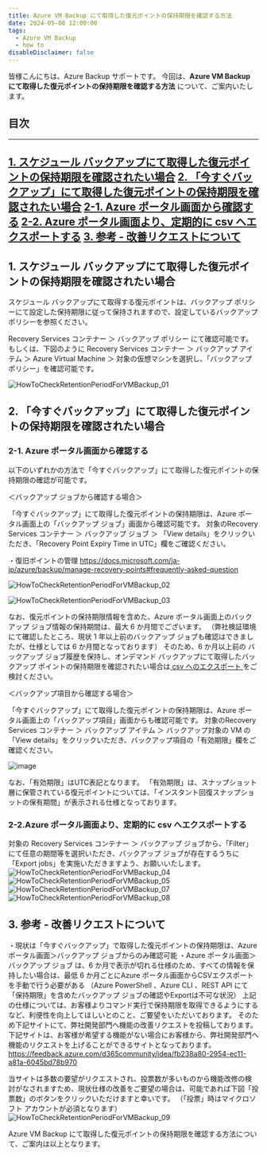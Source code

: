 ```yaml
---
title: Azure VM Backup にて取得した復元ポイントの保持期限を確認する方法
date: 2024-05-08 12:00:00
tags:
  - Azure VM Backup
  - how to
disableDisclaimer: false
---
```


<!-- more -->
皆様こんにちは、Azure Backup サポートです。
今回は、**Azure VM Backup にて取得した復元ポイントの保持期限を確認する方法** について、ご案内いたします。


## 目次
-----------------------------------------------------------
[1. スケジュール バックアップにて取得した復元ポイントの保持期限を確認されたい場合](#1)
[2. 「今すぐバックアップ」にて取得した復元ポイントの保持期限を確認されたい場合](#2)
 [ 2-1. Azure ポータル画面から確認する](#2-1)
 [ 2-2. Azure ポータル画面より、定期的に csv へエクスポートする](#2-2)
[3. 参考 - 改善リクエストについて](#3)
-----------------------------------------------------------

## 1. スケジュール バックアップにて取得した復元ポイントの保持期限を確認されたい場合<a id="1"></a>
スケジュール バックアップにて取得する復元ポイントは、バックアップ ポリシーにて設定した保持期限に従って保持されますので、設定しているバックアップ ポリシーを参照ください。

Recovery Services コンテナー ＞ バックアップ ポリシー にて確認可能です。
もしくは、下図のように Recovery Services コンテナー ＞ バックアップ アイテム ＞ Azure Virtual Machine ＞ 対象の仮想マシンを選択し、「バックアップ ポリシー」を確認可能です。

![HowToCheckRetentionPeriodForVMBackup_01](./HowToCheckRetentionPeriodForVMBackup/HowToCheckRetentionPeriodForVMBackup_01.png)


## 2. 「今すぐバックアップ」にて取得した復元ポイントの保持期限を確認されたい場合<a id="2"></a>
### 2-1. Azure ポータル画面から確認する<a id="2-1"></a>

以下のいずれかの方法で「今すぐバックアップ」にて取得した復元ポイントの保持期限の確認が可能です。

＜バックアップ ジョブから確認する場合＞

「今すぐバックアップ」にて取得した復元ポイントの保持期限は、Azure ポータル画面上の「バックアップ ジョブ」画面から確認可能です。
対象のRecovery Services コンテナー ＞ バックアップ ジョブ ＞ 「View details」をクリックいただき、「Recovery Point Expiry Time in UTC」欄をご確認ください。

・復旧ポイントの管理
https://docs.microsoft.com/ja-jp/azure/backup/manage-recovery-points#frequently-asked-question

![HowToCheckRetentionPeriodForVMBackup_02](./HowToCheckRetentionPeriodForVMBackup/HowToCheckRetentionPeriodForVMBackup_02.png)

![HowToCheckRetentionPeriodForVMBackup_03](./HowToCheckRetentionPeriodForVMBackup/HowToCheckRetentionPeriodForVMBackup_03.png)

なお、復元ポイントの保持期限情報を含めた、Azure ポータル画面上のバックアップ ジョブ情報の保持期間は、最大 6 か月間でございます。
（弊社検証環境にて確認したところ、現状 1 年以上前のバックアップ ジョブも確認はできましたが、仕様としては 6 か月間となっております）
そのため、6 か月以上前の バックアップ ジョブ履歴を保持し、オンデマンド バックアップにて取得したバックアップ ポイントの保持期限を確認されたい場合は[ csv へのエクスポート ](#2-2)をご検討ください。

＜バックアップ項目から確認する場合＞

「今すぐバックアップ」にて取得した復元ポイントの保持期限は、Azure ポータル画面上の「バックアップ項目」画面からも確認可能です。
対象のRecovery Services コンテナー ＞ バックアップ アイテム ＞ バックアップ対象の VM の「View details」をクリックいただき、バックアップ項目の「有効期限」欄をご確認ください。

![image](./HowToCheckRetentionPeriodForVMBackup/HowToCheckRetentionPeriodForVMBackup_04.png)

なお、「有効期限」はUTC表記となります。
「有効期限」は、スナップショット層に保管されている復元ポイントについては、「インスタント回復スナップショットの保有期間」が表示される仕様となっております。

### 2-2.Azure ポータル画面より、定期的に csv へエクスポートする<a id="2-2"></a>
対象の Recovery Services コンテナー ＞ バックアップ ジョブから、「Filter」にて任意の期間等を選択いただき、バックアップ ジョブが存在するうちに「Export jobs」を実施いただきますよう、お願いいたします。
 ![HowToCheckRetentionPeriodForVMBackup_04](./HowToCheckRetentionPeriodForVMBackup/HowToCheckRetentionPeriodForVMBackup_05.png)
 ![HowToCheckRetentionPeriodForVMBackup_05](./HowToCheckRetentionPeriodForVMBackup/HowToCheckRetentionPeriodForVMBackup_06.png)
 ![HowToCheckRetentionPeriodForVMBackup_07](./HowToCheckRetentionPeriodForVMBackup/HowToCheckRetentionPeriodForVMBackup_07.png)
 ![HowToCheckRetentionPeriodForVMBackup_08](./HowToCheckRetentionPeriodForVMBackup/HowToCheckRetentionPeriodForVMBackup_08.png)

## 3. 参考 - 改善リクエストについて<a id="3"></a>
・現状は「今すぐバックアップ」で取得した復元ポイントの保持期限は、Azure ポータル画面＞バックアップ ジョブからのみ確認可能
・Azure ポータル画面＞バックアップ ジョブ は、6 か月で表示が切れる仕様のため、すべての情報を保持したい場合は、最低 6 か月ごとにAzure ポータル画面からCSVエクスポートを手動で行う必要がある
（Azure PowerShell 、Azure CLI 、REST API にて「保持期限」を含めたバックアップ ジョブの確認やExportは不可な状況）
上記の仕様については、お客様よりコマンド実行で保持期限を取得できるようにするなど、利便性を向上してほしいとのこと、ご要望をいただいております。
そのため下記サイトにて、弊社開発部門へ機能の改善リクエストを投稿しております。
下記サイトは、お客様が希望する機能がない場合にお客様から、弊社開発部門へ機能のリクエストを上げることができるサイトとなっております。
https://feedback.azure.com/d365community/idea/fb238a80-2954-ec11-a81a-6045bd78b970
 
当サイトは多数の要望がリクエストされ、投票数が多いものから機能改修の検討がなされますため、現状仕様の改善をご要望の場合は、可能であれば下図「投票数」のボタンをクリックいただけますと幸いです。
（「投票」時はマイクロソフト アカウントが必須となります）
![HowToCheckRetentionPeriodForVMBackup_09](./HowToCheckRetentionPeriodForVMBackup/HowToCheckRetentionPeriodForVMBackup_09.png)

Azure VM Backup にて取得した復元ポイントの保持期限を確認する方法について、ご案内は以上となります。

